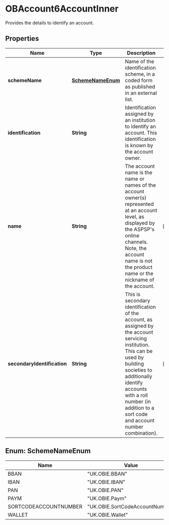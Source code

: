 

# OBAccount6AccountInner

Provides the details to identify an account.

## Properties

| Name | Type | Description | Notes |
|------------ | ------------- | ------------- | -------------|
|**schemeName** | [**SchemeNameEnum**](#SchemeNameEnum) | Name of the identification scheme, in a coded form as published in an external list. |  |
|**identification** | **String** | Identification assigned by an institution to identify an account. This identification is known by the account owner. |  |
|**name** | **String** | The account name is the name or names of the account owner(s) represented at an account level, as displayed by the ASPSP&#39;s online channels. Note, the account name is not the product name or the nickname of the account. |  [optional] |
|**secondaryIdentification** | **String** | This is secondary identification of the account, as assigned by the account servicing institution.  This can be used by building societies to additionally identify accounts with a roll number (in addition to a sort code and account number combination). |  [optional] |



## Enum: SchemeNameEnum

| Name | Value |
|---- | -----|
| BBAN | &quot;UK.OBIE.BBAN&quot; |
| IBAN | &quot;UK.OBIE.IBAN&quot; |
| PAN | &quot;UK.OBIE.PAN&quot; |
| PAYM | &quot;UK.OBIE.Paym&quot; |
| SORTCODEACCOUNTNUMBER | &quot;UK.OBIE.SortCodeAccountNumber&quot; |
| WALLET | &quot;UK.OBIE.Wallet&quot; |



